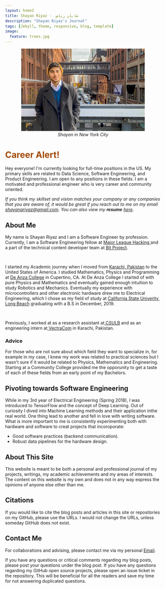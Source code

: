 ```yaml
---
layout: home2
title: Shayan Riyaz -  شایان ریاض
description: "Shayan Riyaz's Journal"
tags: [Jekyll, theme, responsive, blog, template]
image:
  feature: trees.jpg
---
```


<center>
<img src ="images/Shayan-in-NY.png" width="400" >
</center>
<center><i>Shayan in New York City</i></center>

# <font color="#A149"> Career Alert!</font>
Hey everyone! I'm currently looking for full-time positions in the US. My primary skills 
are related to Data Science, Software Engineering, and Product Engineering. I am open to any positions in these fields. I am a motivated and professional engineer who is very career and community oriented.

*If you think my skillset and vision matches your company or any companies that you are aware of, it would be great if you reach out to me on my email [shayanariyaz@gmail.com](shayanariyaz@gmail.com). You can also view my **resume** [here](https://drive.google.com/file/d/17Ks51alKPLJsk9gcRumPsWJ5LXH7_TH6/view?usp=sharing)*.


## About Me
My name is Shayan Riyaz and I am a Software Engineer by profession. Currently, I am a Software Engineering fellow at <a href="https://fellowship.mlh.io/" target="_blank">Major League Hacking </a> 
and a part of the technical content developer team at <a href="https://www.bitproject.org/" target="_blank">Bit Project</a>.

<br>

I started my Academic journey when I moved from [Karachi, Pakistan](https://www.youtube.com/watch?v=W-H5Gx4aWQk) to the United States of America. I studied Mathematics, Physics and Programming at  <a href="https://www.bitproject.org/" target="_blank">De Anza College</a> in Cupertino, CA. At De Anza College I started of with pure Physics and Mathematics and eventually gained enough intuition to study Robotics and Mechanics. Eventually my experience with microcontrollers and other electronic hardware drew me to Electrical Engineering, which I chose as my field of study at <a href="https://www.csulb.edu/" target="_blank"> California State Univerity, Long Beach</a> graduating with a B.S in December, 2019.

<br>

Previously, I worked at as a research assistant at<a href="http://web.csulb.edu/~edemirca/hprl.html" target="_blank"> CSULB</a> and as an engineering intern at<a href="https://www.vectracom.com/" target="_blank"> VectraCom</a> in Karachi, Pakistan.

### Advice 
For those who are not sure about which field they want to specialize in, for example in my case, I knew my work was related to practical sciences but I wasn't sure if it would be related to Physics, Mathematics and Engineering. Starting at a Community College provided me the opporunity to get a taste of each of these fields from an early point of my Bachelors.

## Pivoting towards Software Engineering
While in my 3rd year of Electrical Engineering (Spring 2018), I was introduced to TensorFlow and the concept of Deep Learning. Out of curiosity I dived into Machine Learning methods and their application inthe real world. One thing lead to another and fell in love with writing software. What is more important to me is consistently experimenting both with hardware and software to creat projects that incoroporate:
- Good software practices (backend communication).
- Robust data pipelines for the hardware design.

## About This Site
This website is meant to be both a personal and professional journal of my projects, writings, my academic achievements and my areas of interests. The content on this website is my own and does not in any way express the opinions of anyone else other than me.

## Citations
If you would like to cite the blog posts and articles in this site or repositories on my GitHub, please use the URLs. I would not change the URLs, unless someday GitHub does not exist.

## Contact Me
For collaborations and advising, please contact me via my personal [Email](shayanariyaz@gmail.com).

If you have any questions or critical comments regarding my blog posts, please post your questions under the blog post. If you have any questions regarding my GitHub open source projects, please open an issue ticket in the repository. This will be beneficial for all the readers and save my time for not answering duplicated questions.




